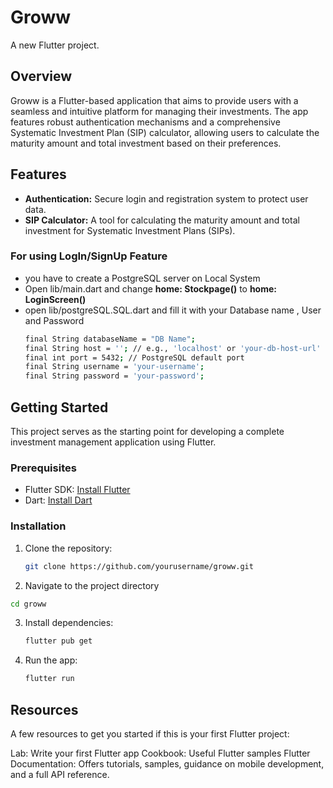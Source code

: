 # Groww

A new Flutter project.

## Overview

Groww is a Flutter-based application that aims to provide users with a seamless and intuitive platform for managing their investments. The app features robust authentication mechanisms and a comprehensive Systematic Investment Plan (SIP) calculator, allowing users to calculate the maturity amount and total investment based on their preferences.

## Features

- **Authentication:** Secure login and registration system to protect user data.
- **SIP Calculator:** A tool for calculating the maturity amount and total investment for Systematic Investment Plans (SIPs).

### For using LogIn/SignUp Feature 
- you have to create a PostgreSQL server on Local System
- Open lib/main.dart  and change **home: Stockpage()** to **home: LoginScreen()**
- open lib/postgreSQL.SQL.dart and fill it with your Database name , User and Password
  ```bash
  final String databaseName = "DB Name";
  final String host = ''; // e.g., 'localhost' or 'your-db-host-url'
  final int port = 5432; // PostgreSQL default port
  final String username = 'your-username';
  final String password = 'your-password';
  ```

## Getting Started

This project serves as the starting point for developing a complete investment management application using Flutter.

### Prerequisites

- Flutter SDK: [Install Flutter](https://docs.flutter.dev/get-started/install)
- Dart: [Install Dart](https://dart.dev/get-dart)

### Installation

1. Clone the repository:
   ```bash
   git clone https://github.com/yourusername/groww.git
   ```

2. Navigate to the project directory
  ```bash
  cd groww
  ```
3. Install dependencies:
   ```bash
   flutter pub get
   ```
4. Run the app:
   ```bash
   flutter run
   ```

## Resources
A few resources to get you started if this is your first Flutter project:

Lab: Write your first Flutter app
Cookbook: Useful Flutter samples
Flutter Documentation: Offers tutorials, samples, guidance on mobile development, and a full API reference.

